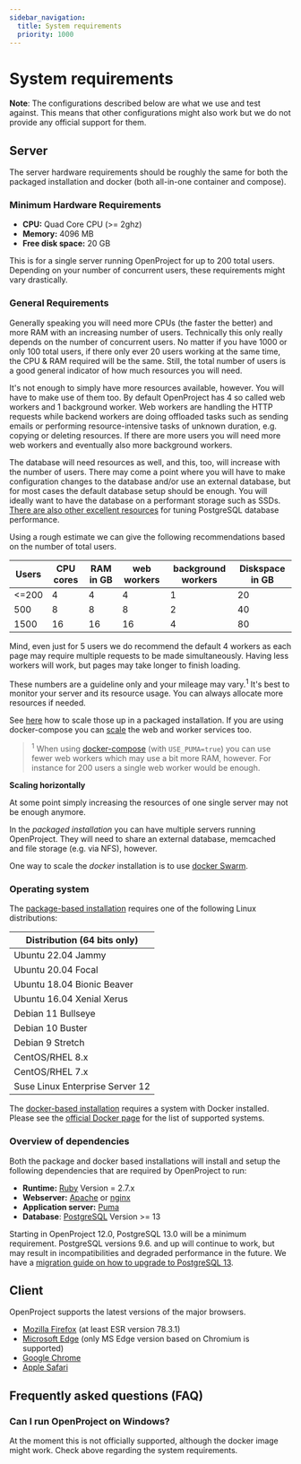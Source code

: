 ```yaml
---
sidebar_navigation:
  title: System requirements
  priority: 1000
---
```


# System requirements

__Note__: The configurations described below are what we use and test against.
This means that other configurations might also work but we do not
provide any official support for them.

## Server

The server hardware requirements should be roughly the same for both the packaged installation and docker (both all-in-one container and compose).

### Minimum Hardware Requirements

* __CPU:__ Quad Core CPU (>= 2ghz)
* __Memory:__ 4096 MB
* __Free disk space:__ 20 GB

This is for a single server running OpenProject for up to 200 total users. Depending on your number of concurrent users,  these requirements might vary drastically.

### General Requirements

Generally speaking you will need more CPUs (the faster the better) and more RAM with an increasing number of users.
Technically this only really depends on the number of concurrent users. No matter if you have 1000 or only 100 total users, if there only ever 20 users working at the same time, the CPU & RAM required will be the same.
Still, the total number of users is a good general indicator of how much resources you will need.

It's not enough to simply have more resources available, however. You will have to make use of them too.
By default OpenProject has 4 so called web workers and 1 background worker. Web workers are handling the HTTP requests while backend workers are doing offloaded tasks such as sending emails or performing resource-intensive tasks of unknown duration, e.g. copying or deleting resources.
If there are more users you will need more web workers and eventually also more background workers.

The database will need resources as well, and this, too, will increase with the number of users.
There may come a point where you will have to make configuration changes to the database and/or use an external database, but for most cases the default database setup should be enough. You will ideally want to have the database on a performant storage such as SSDs. [There are also other excellent resources](https://wiki.postgresql.org/wiki/Performance_Optimization) for tuning PostgreSQL database performance.

Using a rough estimate we can give the following recommendations based on the number of total users.

| Users | CPU cores | RAM in GB  | web workers | background workers | Diskspace in GB |
|-------|-----------|------------|-------------|--------------------|-----------------|
| <=200 | 4         | 4          | 4           | 1                  | 20              |
| 500   | 8         | 8          | 8           | 2                  | 40              |
| 1500  | 16        | 16         | 16          | 4                  | 80              |

Mind, even just for 5 users we do recommend the default 4 workers as each page may require
multiple requests to be made simultaneously. Having less workers will work, but pages may take longer to finish loading.

These numbers are a guideline only and your mileage may vary.<sup>1</sup>
It's best to monitor your server and its resource usage. You can always allocate more resources if needed.

See [here](../operation/control/#scaling-the-number-of-web-workers) how to scale those up in a packaged installation. If you are using docker-compose you can [scale](https://docs.docker.com/compose/reference/scale/) the web and worker services too.

> <sup>1</sup> When using [docker-compose](https://github.com/opf/openproject-deploy/tree/stable/12/compose) (with `USE_PUMA=true`) you can use fewer web workers which may use a bit more RAM, however. For instance for 200 users a single web worker would be enough.

**Scaling horizontally**

At some point simply increasing the resources of one single server may not be enough anymore.

In the _packaged installation_ you can have multiple servers running OpenProject. They will need to share an external database, memcached and file storage (e.g. via NFS), however.

One way to scale the _docker_ installation is to use [docker Swarm](../installation/docker/#docker-swarm).

### Operating system

The [package-based installation](../installation/packaged) requires one of the following Linux distributions:

| Distribution (**64 bits only**) |
| ------------------------------- |
| Ubuntu 22.04 Jammy              |
| Ubuntu 20.04 Focal              |
| Ubuntu 18.04 Bionic Beaver      |
| Ubuntu 16.04 Xenial Xerus       |
| Debian 11 Bullseye              |
| Debian 10 Buster                |
| Debian 9 Stretch                |
| CentOS/RHEL 8.x                 |
| CentOS/RHEL 7.x                 |
| Suse Linux Enterprise Server 12 |

The [docker-based installation](../installation/docker) requires a system with Docker installed. Please see the [official Docker page](https://docs.docker.com/install/) for the list of supported systems.

### Overview of dependencies

Both the package and docker based installations will install and setup the following dependencies that are required by OpenProject to run:

* __Runtime:__ [Ruby](https://www.ruby-lang.org/en/) Version = 2.7.x
* __Webserver:__ [Apache](https://httpd.apache.org/)
  or [nginx](https://nginx.org/en/docs/)
* __Application server:__ [Puma](https://puma.io/)
* __Database__: [PostgreSQL](https://www.postgresql.org/) Version >= 13

Starting in OpenProject 12.0, PostgreSQL 13.0 will be a minimum requirement.
PostgreSQL versions 9.6. and up will continue to work, but may result in incompatibilities and degraded performance in the future. We have a [migration guide on how to upgrade to PostgreSQL 13](../../installation-and-operations/misc/migration-to-postgresql13/).

## Client

OpenProject supports the latest versions of the major browsers. 

* [Mozilla Firefox](https://www.mozilla.org/en-US/firefox/products/) (at least ESR version 78.3.1)
* [Microsoft Edge](https://www.microsoft.com/de-de/windows/microsoft-edge) (only MS Edge version based on Chromium is supported)
* [Google Chrome](https://www.google.com/chrome/browser/desktop/)
* [Apple Safari](https://www.apple.com/safari/)

## Frequently asked questions (FAQ)

### Can I run OpenProject on Windows?

At the moment this is not officially supported, although the docker image might work. Check above regarding the system requirements.
